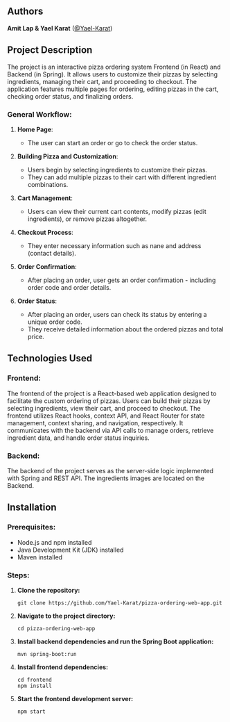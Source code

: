 ## Authors
<p>
  <span><strong>Amit Lap & Yael Karat</strong></span>
  (<a href="https://github.com/Yael-Karat">@Yael-Karat</a>)
</p>

## Project Description

The project is an interactive pizza ordering system Frontend (in React) and Backend (in Spring).
It allows users to customize their pizzas by selecting ingredients, managing their cart, and proceeding to checkout.
The application features multiple pages for ordering, editing pizzas in the cart, checking order status, and finalizing orders.

### General Workflow:
1. **Home Page**:
    - The user can start an order or go to check the order status.
   
2. **Building Pizza and Customization**:
    - Users begin by selecting ingredients to customize their pizzas.
    - They can add multiple pizzas to their cart with different ingredient combinations.

3. **Cart Management**:
    - Users can view their current cart contents, modify pizzas (edit ingredients), or remove pizzas altogether.

4. **Checkout Process**:
   - They enter necessary information such as nane and address (contact details).

5. **Order Confirmation**:
    - After placing an order, user gets an order confirmation - including order code and order details.

6. **Order Status**:
    - After placing an order, users can check its status by entering a unique order code.
    - They receive detailed information about the ordered pizzas and total price.

## Technologies Used

### Frontend:
The frontend of the project is a React-based web application designed to facilitate the custom ordering of pizzas. Users can build their pizzas by selecting ingredients, view their cart, and proceed to checkout. The frontend utilizes React hooks, context API, and React Router for state management, context sharing, and navigation, respectively. It communicates with the backend via API calls to manage orders, retrieve ingredient data, and handle order status inquiries.

### Backend:
The backend of the project serves as the server-side logic implemented with Spring and REST API.
The ingredients images are located on the Backend.

## Installation

### Prerequisites:
- Node.js and npm installed
- Java Development Kit (JDK) installed
- Maven installed

### Steps:
<ol>
  <strong><li>Clone the repository:</strong>
    <pre><code>git clone https://github.com/Yael-Karat/pizza-ordering-web-app.git</code></pre>
  </li>
  <strong><li>Navigate to the project directory:</strong>
    <pre><code>cd pizza-ordering-web-app</code></pre>
  </li>
  <strong><li>Install backend dependencies and run the Spring Boot application:</strong>
    <pre><code>mvn spring-boot:run</code></pre>
  </li>
  <strong><li>Install frontend dependencies:</strong>
    <pre><code>cd frontend
npm install</code></pre>
  </li>
  <strong><li>Start the frontend development server:</strong>
    <pre><code>npm start</code></pre>
  </li>
</ol>
